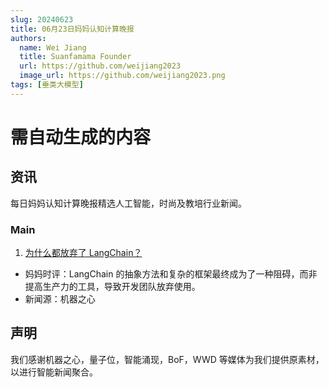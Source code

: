 ```yaml
---
slug: 20240623
title: 06月23日妈妈认知计算晚报
authors:
  name: Wei Jiang
  title: Suanfamama Founder
  url: https://github.com/weijiang2023
  image_url: https://github.com/weijiang2023.png
tags: [垂类大模型]
---
```


# 需自动生成的内容

## 资讯

每日妈妈认知计算晚报精选人工智能，时尚及教培行业新闻。

### Main

1. [为什么都放弃了 LangChain？](https://mp.weixin.qq.com/s/mtaXOGFw3852F1RsZNqF4Q)

- 妈妈时评：LangChain 的抽象方法和复杂的框架最终成为了一种阻碍，而非提高生产力的工具，导致开发团队放弃使用。
- 新闻源：机器之心

## 声明

我们感谢机器之心，量子位，智能涌现，BoF，WWD 等媒体为我们提供原素材，以进行智能新闻聚合。
